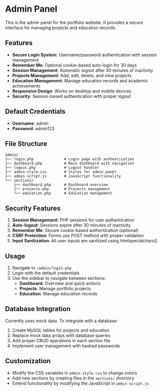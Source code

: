 # Admin Panel

This is the admin panel for the portfolio website. It provides a secure interface for managing projects and education records.

## Features

- **Secure Login System**: Username/password authentication with session management
- **Remember Me**: Optional cookie-based auto-login for 30 days
- **Session Management**: Automatic logout after 30 minutes of inactivity
- **Projects Management**: Add, edit, delete, and view projects
- **Education Management**: Manage education records and academic achievements
- **Responsive Design**: Works on desktop and mobile devices
- **Security**: Session-based authentication with proper logout

## Default Credentials

- **Username**: admin
- **Password**: admin123

## File Structure

```
admin/
├── login.php              # Login page with authentication
├── dashboard.php          # Main dashboard with navigation
├── logout.php             # Logout handler
├── admin-style.css        # Styles for admin panel
├── admin-script.js        # JavaScript functionality
└── sections/
    ├── dashboard.php      # Dashboard overview
    ├── projects.php       # Projects management
    └── education.php      # Education management
```

## Security Features

1. **Session Management**: PHP sessions for user authentication
2. **Auto-logout**: Sessions expire after 30 minutes of inactivity
3. **Remember Me**: Secure cookie-based authentication (optional)
4. **CSRF Protection**: Forms use POST method with proper validation
5. **Input Sanitization**: All user inputs are sanitized using htmlspecialchars()

## Usage

1. Navigate to `/admin/login.php`
2. Login with the default credentials
3. Use the sidebar to navigate between sections:
   - **Dashboard**: Overview and quick actions
   - **Projects**: Manage portfolio projects
   - **Education**: Manage education records

## Database Integration

Currently uses mock data. To integrate with a database:

1. Create MySQL tables for projects and education
2. Replace mock data arrays with database queries
3. Add proper CRUD operations in each section file
4. Implement user management with hashed passwords

## Customization

- Modify the CSS variables in `admin-style.css` to change colors
- Add new sections by creating files in the `sections/` directory
- Extend functionality by modifying the JavaScript in `admin-script.js`
